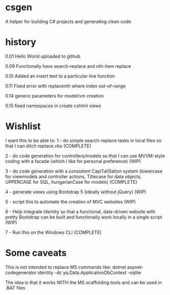 # csgen
A helper for building C# projects and generating clean code

# history
0.01 Hello World uploaded to github

0.09 Functionally have search-replace and nth-item replace

0.10 Added an insert text to a particular line function

0.11 Fixed error with replacenth where index out-of-range

0.14 generic parameters for model/vm creation

0.15 fixed namespaces in create cshtml views



# Wishlist
I want this to be able to:
1 - do simple search-replace tasks in local files so that I can ditch replace.vbs (COMPLETE)

2 - do code generation for controllers/models so that I can use MVVM-style coding with a facade (which I like for personal preference) (WIP)

3 - do code generation with a consistent CapiTaliSation system (lowercase for viewmodels and controller actions, Titlecase for data objects, UPPERCASE for SQL, hungarianCase for models) (COMPLETE)

4 - generate views using Bootstrap 5 (ideally without jQuery) (WIP)

5 - script this to automate the creation of MVC websites (WIP)

6 - Help integrate Identity so that a functional, data-driven website with pretty Bootstrap can be built and functionally work locally in a single script (WIP)

7 - Run this on the Windows CLI (COMPLETE)


# Some caveats

This is not intended to replace MS commands like: dotnet aspnet-codegenerator identity -dc yq.Data.ApplicationDbContext -sqlite

The idea is that it works WITH the MS scaffolding tools and can be used in .BAT files 



